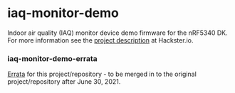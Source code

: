 # iaq-monitor-demo
Indoor air quality (IAQ) monitor device demo firmware for the nRF5340 DK.
For more information see the [project description](https://www.hackster.io/dxcfl/personal-iaq-monitor-19667c "Personal IAQ Monitor") at Hackster.io.

### iaq-monitor-demo-errata
[Errata](https://github.com/dxcfl/iaq-monitor-demo-errata "Errata") for this project/repository - to be merged in to the original project/repository after June 30, 2021.

